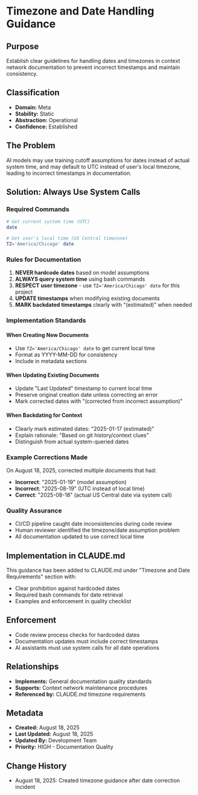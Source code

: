 # Timezone and Date Handling Guidance

## Purpose
Establish clear guidelines for handling dates and timezones in context network documentation to prevent incorrect timestamps and maintain consistency.

## Classification
- **Domain:** Meta
- **Stability:** Static
- **Abstraction:** Operational
- **Confidence:** Established

## The Problem
AI models may use training cutoff assumptions for dates instead of actual system time, and may default to UTC instead of user's local timezone, leading to incorrect timestamps in documentation.

## Solution: Always Use System Calls

### Required Commands
```bash
# Get current system time (UTC)
date

# Get user's local time (US Central timezone)
TZ='America/Chicago' date
```

### Rules for Documentation

1. **NEVER hardcode dates** based on model assumptions
2. **ALWAYS query system time** using bash commands
3. **RESPECT user timezone** - use `TZ='America/Chicago' date` for this project
4. **UPDATE timestamps** when modifying existing documents
5. **MARK backdated timestamps** clearly with "(estimated)" when needed

### Implementation Standards

#### When Creating New Documents
- Use `TZ='America/Chicago' date` to get current local time
- Format as YYYY-MM-DD for consistency
- Include in metadata sections

#### When Updating Existing Documents
- Update "Last Updated" timestamp to current local time
- Preserve original creation date unless correcting an error
- Mark corrected dates with "(corrected from incorrect assumption)"

#### When Backdating for Context
- Clearly mark estimated dates: "2025-01-17 (estimated)"
- Explain rationale: "Based on git history/context clues"
- Distinguish from actual system-queried dates

### Example Corrections Made
On August 18, 2025, corrected multiple documents that had:
- **Incorrect**: "2025-01-19" (model assumption)
- **Incorrect**: "2025-08-19" (UTC instead of local time)
- **Correct**: "2025-08-18" (actual US Central date via system call)

### Quality Assurance
- CI/CD pipeline caught date inconsistencies during code review
- Human reviewer identified the timezone/date assumption problem
- All documentation updated to use correct local time

## Implementation in CLAUDE.md
This guidance has been added to CLAUDE.md under "Timezone and Date Requirements" section with:
- Clear prohibition against hardcoded dates
- Required bash commands for date retrieval
- Examples and enforcement in quality checklist

## Enforcement
- Code review process checks for hardcoded dates
- Documentation updates must include correct timestamps
- AI assistants must use system calls for all date operations

## Relationships
- **Implements:** General documentation quality standards
- **Supports:** Context network maintenance procedures
- **Referenced by:** CLAUDE.md timezone requirements

## Metadata
- **Created:** August 18, 2025
- **Last Updated:** August 18, 2025
- **Updated By:** Development Team
- **Priority:** HIGH - Documentation Quality

## Change History
- August 18, 2025: Created timezone guidance after date correction incident